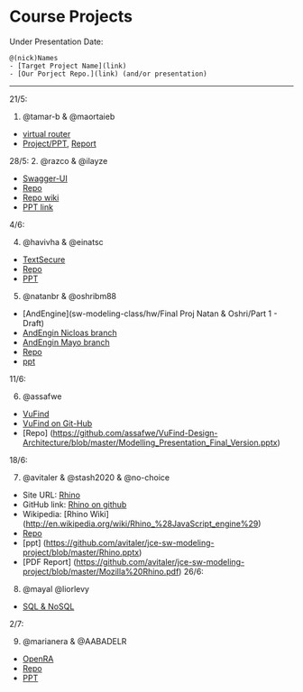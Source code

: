 # Course Projects

Under Presentation Date:

```
@(nick)Names
- [Target Project Name](link)
- [Our Porject Repo.](link) (and/or presentation)
```

---
21/5:
1. @tamar-b & @maortaieb 
 - [virtual router](http://virtualrouter.codeplex.com/) 
 - [Project/PPT](https://github.com/tamar-b/sw-modeling-class/tree/master/project), [Report](https://github.com/tamar-b/sw-modeling-class/blob/master/project/project%20report.docx) 

28/5:
2. @razco & @ilayze 
 - [Swagger-UI](https://github.com/swagger-api/swagger-ui) 
 - [Repo](https://github.com/ilayze/Swagger-ui-sw-modeling)
 - [Repo wiki](https://github.com/ilayze/Swagger-ui-sw-modeling/wiki)
 - [PPT link](https://github.com/ilayze/Swagger-ui-sw-modeling/blob/master/SwaggerUI_Presentation.pptx)

4/6:

4. @havivha & @einatsc 
 - [TextSecure](https://github.com/WhisperSystems/TextSecure) 
 - [Repo](https://github.com/havivha/sw-modeling-class/wiki/TextSecure-sw-modeling)
 - [PPT](https://github.com/havivha/sw-modeling-class/blob/master/project/Open_Whisper_Systems-TextSecure-v2.pptx)
  
 5. @natanbr & @oshribm88 
 - [AndEngine](sw-modeling-class/hw/Final Proj Natan & Oshri/Part 1 - Draft)
 - [AndEngin Nicloas branch](https://github.com/nicolasgramlich?tab=repositories)
 - [AndEngin Mayo branch](https://github.com/realmayo)
 - [Repo](https://github.com/natanbr/sw-modeling-class/tree/master/hw/Final%20Proj%20Natan%20%26%20Oshri/AndEngine)
 - [ppt](https://github.com/natanbr/sw-modeling-class/blob/master/hw/Final%20Proj%20Natan%20%26%20Oshri/AndEngine.pptx) 
 
11/6:

6. @assafwe
 - [VuFind](http://vufind-org.github.io/vufind/) 
 - [VuFind on Git-Hub](https://github.com/vufind-org/vufind)
 - [Repo] (https://github.com/assafwe/VuFind-Design-Architecture/blob/master/Modelling_Presentation_Final_Version.pptx)

18/6:

7. @avitaler & @stash2020 & @no-choice
 - Site URL: [Rhino](https://developer.mozilla.org/en-US/docs/Mozilla/Projects/Rhino)
 - GitHub link: [Rhino on github](https://github.com/mozilla/rhino)
 - Wikipedia: [Rhino Wiki] (http://en.wikipedia.org/wiki/Rhino_%28JavaScript_engine%29)
 - [Repo](https://github.com/avitaler/jce-sw-modeling-project/wiki/Project-Proposal)
 - [ppt] (https://github.com/avitaler/jce-sw-modeling-project/blob/master/Rhino.pptx)
 - [PDF Report] (https://github.com/avitaler/jce-sw-modeling-project/blob/master/Mozilla%20Rhino.pdf)
26/6: 

8. @mayal @liorlevy
 - [SQL & NoSQL](https://github.com/liorlevy/SQL-NoSQL/wiki)

2/7: 

9. @marianera & @AABADELR
 - [OpenRA](https://github.com/OpenRA/OpenRA) 
 - [Repo](https://github.com/marianera/OpenRA-sw-modeling-class/wiki)
 - [PPT](https://github.com/AABADELR/sw-modeling-class/blob/master/files/OpenRA-presentation.pptx)

